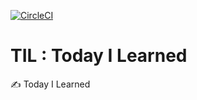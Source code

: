 [![CircleCI](https://circleci.com/gh/tunepolo/til.svg?style=svg)](https://circleci.com/gh/tunepolo/til)

# TIL : Today I Learned

✍ Today I Learned
